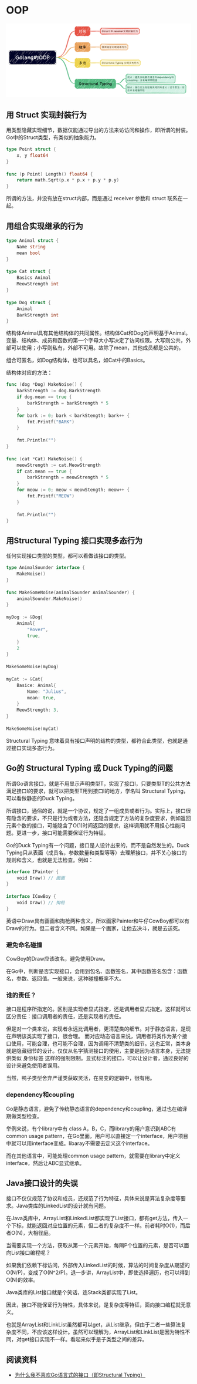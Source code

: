 # OOP

![outline](./oop_outline.png)

## 用 Struct 实现封装行为

用类型隐藏实现细节，数据仅能通过导出的方法来访访问和操作，即所谓的封装。Go中的Struct类型，有类似的抽象能力。

``` go
type Point struct {
	x, y float64
}

func (p Point) Length() float64 {
	return math.Sqrt(p.x * p.x + p.y * p.y)
}

```

所谓的方法，并没有放在struct内部，而是通过 receiver 参数和 struct 联系在一起。

## 用组合实现继承的行为

``` go
type Animal struct {
	Name string
	mean bool
}

type Cat struct {
	Basics Animal
	MeowStrength int
}

type Dog struct {
	Animal
	BarkStrength int
}

```

结构体Animal具有其他结构体的共同属性。结构体Cat和Dog的声明基于Animal。变量、结构体、成员和函数的第一个字母大小写决定了访问权限。大写则公共，外部可以使用；小写则私有，外部不可用。故除了mean，其他成员都是公共的。

组合可匿名，如Dog结构体，也可以具名，如Cat中的Basics。

结构体对应的方法：

``` go
func (dog *Dog) MakeNoise() {
	barkStrength := dog.BarkStrength
	if dog.mean == true {
		barkStrength = barkStrength * 5
	}
	for bark := 0; bark < barkStength; bark++ {
		fmt.Printf("BARK")
	}
	
	fmt.Println("")
}

func (cat *Cat) MakeNoise() {
	meowStrength := cat.MeowStrength
	if cat.mean == true {
		barkStrength = meowStrength * 5
	}
	for meow := 0; meow < meowStength; meow++ {
		fmt.Printf("MEOW")
	}
	
	fmt.Println("")
}

```

## 用Structural Typing 接口实现多态行为

任何实现接口类型的类型，都可以看做该接口的类型。

```go
type AnimalSounder interface {
	MakeNoise()
}

func MakeSomeNoise(animalSounder AnimalSounder) {
	animalSounder.MakeNoise()
}

myDog := &Dog{
	Animal{
		"Rover",
		true,
	}
	2
}

MakeSomeNoise(myDog)

myCat := &Cat{
	Basice: Animal{
		Name: "Julius",
		mean: true,
	}
	MeowStrength: 3,
}

MakeSomeNoise(myCat)
```

Structural Typing 意味着具有接口声明的结构的类型，都符合此类型，也就是通过接口实现多态行为。

## Go的 Structural Typing 或 Duck Typing的问题

所谓Go语言接口，就是不用显示声明类型T，实现了接口I，只要类型T的公共方法满足接口I的要求，就可以把类型T用到接口I的地方，学名叫 Structural Typing，可以看做静态的Duck Typing。

所谓接口，通俗的说，就是一个协议，规定了一组成员或者行为。实际上，接口很有隐含的要求，不只是行为或者方法，还隐含规定了方法的复杂度要求，例如返回元素个数的接口，可能隐含了O(1)时间返回的要求，这样调用就不用担心性能问题。更进一步，接口可能需要保证行为特征。

Go的Duck Typing有一个问题，接口是人设计出来的，而不是自然发生的。Duck Typing只从表面（成员名，参数数量和类型等等）去理解接口，并不关心接口的规则和含义，也就是无法检查。例如：

```go
interface IPainter {
	void Draw() // 画画
}

interface ICowBoy {
	void Draw() // 掏枪
}

```

英语中Draw具有画画和掏枪两种含义，所以画家Painter和牛仔CowBoy都可以有Draw的行为。但二者含义不同。如果是一个画家，让他去决斗，就是去送死。

### 避免命名碰撞

CowBoy的Draw应该改名，避免使用Draw。

在Go中，判断是否实现接口，会用到包名、函数签名，其中函数签名包含：函数名，参数、返回值。一般来说，这种碰撞概率不大。

### 谁的责任？

接口是程序所指定的。区别是实现者显式指定，还是调用者显式指定。这样就可以区分责任：接口调用者的责任，还是实现者的责任。

但是对一个类来说，实现者永远比调用者，更清楚类的细节。对于静态语言，是现在声明该类实现了接口，很合理。
而对应动态语言来说，调用者将类作为某个接口使用，可能合理，也可能不合理，因为调用不清楚类的细节。这也正常，类本身就是隐藏细节的设计。仅仅从名字猜测接口的使用，主要是因为语言本身，无法提供类似 身份标签 这样的强制限制。显式标注的接口，可以让设计者，通过良好的设计来避免使用者误用。

当然，鸭子类型舍弃严谨类获取灵活，在易变的逻辑中，很有用。

### dependency和coupling

Go是静态语言，避免了传统静态语言的dependency和coupling，通过也在编译期做类型检查。

举例来说，有个library中有 class A，B，C，而library的用户意识到ABC有common usage pattern，在Go里面，用户可以直接定一个interface，用户项目中就可以用interface变成。libaray不需要去定义这个interface。

而在其他语言中，可能处理common usage pattern，就需要在library中定义interface，然后让ABC显式继承。

## Java接口设计的失误

接口不仅仅规范了协议和成员，还规范了行为特征，具体来说是算法复杂度等要求。Java类库的LinkedList的设计就有问题。

在Java类库中，ArrayList和LinkedList都实现了List接口，都有get方法，传入一个下标，就能返回对应位置的元素，但二者的复杂度不一样。前者耗时O(1)，而后者O(N)，大相径庭。

当需要实现一个方法，获取从第一个元素开始，每隔P个位置的元素，是否可以面向List接口编程呢？

如果我们依赖下标访问，外部传入LinkedList的时候，算法的时间复杂度从期望的O(N/P)，变成了O(N^2/P)。退一步讲，ArrayList中，即使选择遍历，也可以得到O(N)的效率。

Java类库的List接口就是个笑话，连Stack类都实现了List。

因此，接口不能保证行为特性，具体来说，是复杂度等特征，面向接口编程就无意义。

也就是ArrayList和LinkList虽然都可以get，从List继承，但由于二者一些算法复杂度不同，不应该这样设计。虽然可以理解为，ArrayList和LinkList是因为特性不同，对get接口实现不一样。看起来似乎是子类型之间的差异。


## 阅读资料

- [为什么我不喜欢Go语言式的接口（即Structural Typing）](http://blog.zhaojie.me/2013/04/why-i-dont-like-go-style-interface-or-structural-typing.html)


